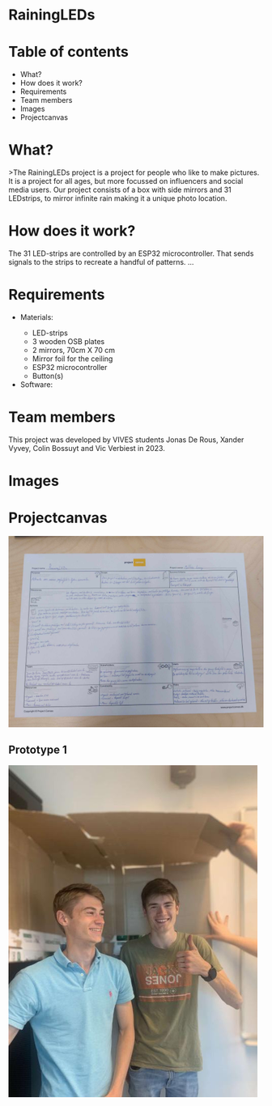 ﻿# RainingLEDs
<h1>Table of contents</h1>
<ul>
    <li>What?</li>
    <li>How does it work?</li>
    <li>Requirements</li>
    <li>Team members</li>
    <li>Images</li>
    <li>Projectcanvas</li>
</ul>
<h1>What?</h1>
<p>>The RainingLEDs project is a project for people who like to make pictures. It is a project for all ages, but more focussed on influencers and social media users. Our project consists of a box with side mirrors and 31 LEDstrips, to mirror infinite rain making it a unique photo location.
</p>
<h1>How does it work?</h1>
<p>The 31 LED-strips are controlled by an ESP32 microcontroller. That sends signals to the strips to recreate a handful of patterns. ...</p>
<h1>Requirements</h1>
<ul>
    <li>Materials:</li>
    <ul>
        <li>LED-strips</li>
        <li>3 wooden OSB plates</li>
        <li>2 mirrors, 70cm X 70 cm</li>
        <li>Mirror foil for the ceiling</li>
        <li>ESP32 microcontroller</li>
        <li>Button(s)</li>
    </ul>
    <li>Software:</li>
    <ul></ul>
</ul>
<h1>Team members</h1>
<p>This project was developed by VIVES students Jonas De Rous, Xander Vyvey, Colin Bossuyt and Vic Verbiest in 2023.</p>
<h1>Images</h1>
<h1>Projectcanvas</h1>
<img src="src/schema.jpg" alt="Projectcanvas" style="transform: rotate(deg);" />
<h2>Prototype 1</h2>
<img src="src/Prototype.jpg" alt="Prototype 1"/>
